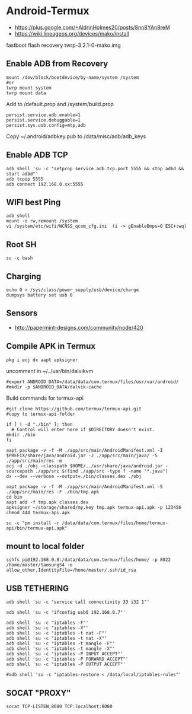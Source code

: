 # Android-Termux

* https://plus.google.com/+AldrinHolmes20/posts/8nn8YAn8reM
* https://wiki.lineageos.org/devices/mako/install

fastboot flash recovery twrp-3.2.1-0-mako.img


## Enable ADB from Recovery

```
mount /dev/block/bootdevice/by-name/system /system  
#or
twrp mount system
twrp mount data
```
Add to /default.prop and /system/build.prop

```
persist.service.adb.enable=1                                                    
persist.service.debuggable=1
persist.sys.usb.config=mtp,adb
```
Copy ~/.android/adbkey.pub to /data/misc/adb/adb_keys

## Enable ADB TCP

```
adb shell 'su -c "setprop service.adb.tcp.port 5555 && stop adbd && start adbd"'
adb tcpip 5555
adb connect 192.168.0.xx:5555
```

## WIFI best Ping

```
adb shell
mount -o rw,remount /system
vi /system/etc/wifi/WCNSS_qcom_cfg.ini  (i -> gEnableBmps=0 ESC+:wq)
```

## Root SH

```
su -c bash
```
## Charging

```
echo 0 > /sys/class/power_supply/usb/device/charge
dumpsys battery set usb 0
```

## Sensors
* http://papermint-designs.com/community/node/420

## Compile APK in Termux
```
pkg i ecj dx aapt apksigner
```
uncomment in ~/../usr/bin/dalvikvm
```
#export ANDROID_DATA=/data/data/com.termux/files/usr/var/android/
#mkdir -p $ANDROID_DATA/dalvik-cache
```

Build commands for termux-api
```
#git clone https://github.com/termux/termux-api.git
#copy to termux-api-folder

if [ ! -d "./bin" ]; then
  # Control will enter here if $DIRECTORY doesn't exist.
mkdir ./bin
fi

aapt package -v -f -M ./app/src/main/AndroidManifest.xml -I $PREFIX/share/java/android.jar -J ./app/src/main/java/ -S ./app/src/main/res -m
ecj -d ./obj -classpath $HOME/../usr/share/java/android.jar -sourcepath ./app/src $(find ./app/src -type f -name "*.java")
dx --dex --verbose --output=./bin/classes.dex ./obj

aapt package -v -f -M ./app/src/main/AndroidManifest.xml -S ./app/src/main/res -F ./bin/tmp.apk
cd bin
aapt add -f tmp.apk classes.dex
apksigner ~/storage/shared/my.key tmp.apk termux-api.apk -p 123456
chmod 444 termux-api.apk

su -c "pm install -r /data/data/com.termux/files/home/termux-api/bin/termux-api.apk"
```

## mount to local folder
```
sshfs pi@192.168.0.8:/data/data/com.termux/files/home/ -p 8022 /home/master/SamsungS4 -o allow_other,IdentityFile=/home/master/.ssh/id_rsa 
```

## USB TETHERING 
```
adb shell 'su -c "service call connectivity 33 i32 1"'

adb shell 'su -c "ifconfig usb0 192.168.0.7"'

adb shell 'su -c "iptables -F"'
adb shell 'su -c "iptables -X"'
adb shell 'su -c "iptables -t nat -F"'
adb shell 'su -c "iptables -t nat -X"'
adb shell 'su -c "iptables -t mangle -F"'
adb shell 'su -c "iptables -t mangle -X"'
adb shell 'su -c "iptables -P INPUT ACCEPT"'
adb shell 'su -c "iptables -P FORWARD ACCEPT"'
adb shell 'su -c "iptables -P OUTPUT ACCEPT"'

#adb shell 'su -c "iptables-restore < /data/local/iptables-rules"'

```

## SOCAT "PROXY"
```
socat TCP-LISTEN:8080 TCP:localhost:8080
```

